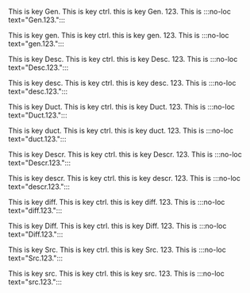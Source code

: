 This is key Gen. This is key ctrl.
this is key Gen. 123.
This is :::no-loc text="Gen.123.":::

This is key gen. This is key ctrl.
this is key gen. 123.
This is :::no-loc text="gen.123.":::

This is key Desc. This is key ctrl.
this is key Desc. 123.
This is :::no-loc text="Desc.123.":::

This is key desc. This is key ctrl.
this is key desc. 123.
This is :::no-loc text="desc.123.":::

This is key Duct. This is key ctrl.
this is key Duct. 123.
This is :::no-loc text="Duct.123.":::

This is key duct. This is key ctrl.
this is key duct. 123.
This is :::no-loc text="duct.123.":::

This is key Descr. This is key ctrl.
this is key Descr. 123.
This is :::no-loc text="Descr.123.":::

This is key descr. This is key ctrl.
this is key descr. 123.
This is :::no-loc text="descr.123.":::

This is key diff. This is key ctrl.
this is key diff. 123.
This is :::no-loc text="diff.123.":::

This is key Diff. This is key ctrl.
this is key Diff. 123.
This is :::no-loc text="Diff.123.":::

This is key Src. This is key ctrl.
this is key Src. 123.
This is :::no-loc text="Src.123.":::

This is key src. This is key ctrl.
this is key src. 123.
This is :::no-loc text="src.123.":::
